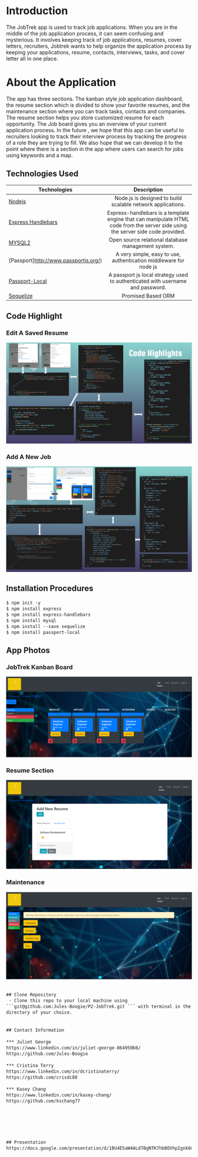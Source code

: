 # Introduction

The JobTrek app is used to track job applications. When you are in the middle of the job application process, it can seem confusing and mysterious. It involves keeping track of job applications, resumes, cover letters, recruiters,  Jobtrek wants to help organize the application process by keeping your applications, resume, contacts, interviews, tasks, and cover letter all in one place. 



# About the Application
 The app has three sections. The kanban style job application dashboard, the resume section which is divided to show your favorite resumes, and the maintenance section where you can track tasks, contacts and companies. The resume section helps you store customized resume for each opportunity. The Job board gives you an overview of your current application process. In the future , we hope that this app can be useful to recruiters looking to track their interview process by tracking the progress of a role they are trying to fill. We also hope that we can develop it to the point where there is a section in the app where users can search for jobs using keywords and a map.  


## Technologies Used
| Technologies | Description  |
|---------------------------------------------------------------------------|:------------------------------------------------------------------------------------------------------------------:|
| [Nodejs](https://nodejs.org/en/docs/)                                     |             Node.js is designed to build scalable network applications.                 |
| [Express Handlebars](https://www.npmjs.com/package/express-handlebars)                |  Express-handlebars is a template engine that can manipulate HTML code from the server side using the server side code provided.                   |
| [MYSQL2](https://www.mysql.com/)                              |           Open source relational database management system.              |
| [Passport]http://www.passportjs.org/)                              | A very simple, easy to use, authentication middleware for node js                       |
| [Passport-Local](http://www.passportjs.org/packages/passport-local/)                              |     A passport js local strategy used to authenticated with username and password.               |
| [Sequelize](https://sequelize.org/)                              |           Promised Based ORM            |


## Code Highlight

### Edit A Saved Resume
![App Photo](https://github.com/Jules-Boogie/P2-JobTrek/blob/master/assets/Capture4.PNG)


### Add A New Job 
![App Photo](https://github.com/Jules-Boogie/P2-JobTrek/blob/master/assets/Capture5.PNG)





## Installation Procedures
```
$ npm init -y 
$ npm install express
$ npm install express-handlebars
$ npm install mysql
$ npm install --save sequelize
$ npm install passport-local
```




## App Photos

### JobTrek Kanban Board
![App Photo](https://github.com/Jules-Boogie/P2-JobTrek/blob/master/assets/Capture.PNG)


### Resume Section
![App Photo](https://github.com/Jules-Boogie/P2-JobTrek/blob/master/assets/Capture1.PNG)


### Maintenance
![App Photo](https://github.com/Jules-Boogie/P2-JobTrek/blob/master/assets/Capture3.PNG)





```

## Clone Repository
 - Clone this repo to your local machine using ```git@github.com:Jules-Boogie/P2-JobTrek.git ``` with terminal in the directory of your choice. 


## Contact Information

*** Juliet George   
https://www.linkedin.com/in/juliet-george-864950b8/
https://github.com/Jules-Boogie 

*** Cristina Terry
https://www.linkedin.com/in/dcristinaterry/
https://github.com/crisdc88

*** Kasey Chang
https://www.linkedin.com/in/kasey-chang/
https://github.com/kschang77






## Presentation 
https://docs.google.com/presentation/d/1BU4E5aW4ALd7BgNTK7hbBOVhpIgnk6mssQSLHVlTWp0/edit
